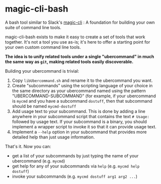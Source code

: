 # magic-cli-bash
A bash tool similar to Slack's [magic-cli](https://github.com/slackhq/magic-cli) : A foundation for building your own suite of command line tools.

magic-cli-bash exists to make it easy to create a set of tools that work together. It's not a tool you use as-is; it's here to offer a starting point for your own custom command line tools.

**The idea is to unify related tools under a single "ubercommand" in much the same way as `git`, making related tools easily discoverable.**

Building your ubercommand is trivial:

  1. Copy `libUbercommand.sh` and rename it to the ubercommand you want.
  2. Create "subcommands" using the scripting language of your choice in the same directory as your ubercommand named using the pattern "UBERCOMMAND-SUBCOMMAND" (for example, if your ubercommand is `mycmd` and you have a subcommand `dostuff`,  then that subcommand should be named `mycmd-dostuff`
  3. Add usage text to your subcommand.  This is done by adding a line anywhere in your subcommand script that contains the text `# Usage: ` followed by usage text.  If your subcommand is a binary, you should implement a wrapper script to invoke it so that it can provide usage text.
  4. Implement a `--help` option in your subcommand that provides more detailed help than just usage information.

That's it.  Now you can:
  * get a list of your subcommands by just typing the name of your ubercommand (e.g. `mycmd`)
  * get help for any of your subcommands via `help` (e.g. `mycmd help dostuff`)
  * invoke your subcommands (e.g. `mycmd dostuff arg1 arg2 ...`)
